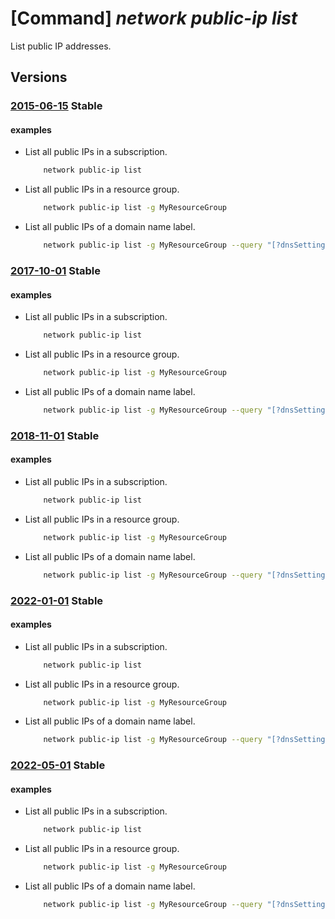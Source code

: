 # [Command] _network public-ip list_

List public IP addresses.

## Versions

### [2015-06-15](/Resources/mgmt-plane/L3N1YnNjcmlwdGlvbnMve30vcHJvdmlkZXJzL21pY3Jvc29mdC5uZXR3b3JrL3B1YmxpY2lwYWRkcmVzc2Vz/2015-06-15.xml) **Stable**

<!-- mgmt-plane /subscriptions/{}/providers/microsoft.network/publicipaddresses 2015-06-15 -->
<!-- mgmt-plane /subscriptions/{}/resourcegroups/{}/providers/microsoft.network/publicipaddresses 2015-06-15 -->

#### examples

- List all public IPs in a subscription.
    ```bash
        network public-ip list
    ```

- List all public IPs in a resource group.
    ```bash
        network public-ip list -g MyResourceGroup
    ```

- List all public IPs of a domain name label.
    ```bash
        network public-ip list -g MyResourceGroup --query "[?dnsSettings.domainNameLabel=='MyLabel']"
    ```

### [2017-10-01](/Resources/mgmt-plane/L3N1YnNjcmlwdGlvbnMve30vcHJvdmlkZXJzL21pY3Jvc29mdC5uZXR3b3JrL3B1YmxpY2lwYWRkcmVzc2Vz/2017-10-01.xml) **Stable**

<!-- mgmt-plane /subscriptions/{}/providers/microsoft.network/publicipaddresses 2017-10-01 -->
<!-- mgmt-plane /subscriptions/{}/resourcegroups/{}/providers/microsoft.network/publicipaddresses 2017-10-01 -->

#### examples

- List all public IPs in a subscription.
    ```bash
        network public-ip list
    ```

- List all public IPs in a resource group.
    ```bash
        network public-ip list -g MyResourceGroup
    ```

- List all public IPs of a domain name label.
    ```bash
        network public-ip list -g MyResourceGroup --query "[?dnsSettings.domainNameLabel=='MyLabel']"
    ```

### [2018-11-01](/Resources/mgmt-plane/L3N1YnNjcmlwdGlvbnMve30vcHJvdmlkZXJzL21pY3Jvc29mdC5uZXR3b3JrL3B1YmxpY2lwYWRkcmVzc2Vz/2018-11-01.xml) **Stable**

<!-- mgmt-plane /subscriptions/{}/providers/microsoft.network/publicipaddresses 2018-11-01 -->
<!-- mgmt-plane /subscriptions/{}/resourcegroups/{}/providers/microsoft.network/publicipaddresses 2018-11-01 -->

#### examples

- List all public IPs in a subscription.
    ```bash
        network public-ip list
    ```

- List all public IPs in a resource group.
    ```bash
        network public-ip list -g MyResourceGroup
    ```

- List all public IPs of a domain name label.
    ```bash
        network public-ip list -g MyResourceGroup --query "[?dnsSettings.domainNameLabel=='MyLabel']"
    ```

### [2022-01-01](/Resources/mgmt-plane/L3N1YnNjcmlwdGlvbnMve30vcHJvdmlkZXJzL21pY3Jvc29mdC5uZXR3b3JrL3B1YmxpY2lwYWRkcmVzc2Vz/2022-01-01.xml) **Stable**

<!-- mgmt-plane /subscriptions/{}/providers/microsoft.network/publicipaddresses 2022-01-01 -->
<!-- mgmt-plane /subscriptions/{}/resourcegroups/{}/providers/microsoft.network/publicipaddresses 2022-01-01 -->

#### examples

- List all public IPs in a subscription.
    ```bash
        network public-ip list
    ```

- List all public IPs in a resource group.
    ```bash
        network public-ip list -g MyResourceGroup
    ```

- List all public IPs of a domain name label.
    ```bash
        network public-ip list -g MyResourceGroup --query "[?dnsSettings.domainNameLabel=='MyLabel']"
    ```

### [2022-05-01](/Resources/mgmt-plane/L3N1YnNjcmlwdGlvbnMve30vcHJvdmlkZXJzL21pY3Jvc29mdC5uZXR3b3JrL3B1YmxpY2lwYWRkcmVzc2Vz/2022-05-01.xml) **Stable**

<!-- mgmt-plane /subscriptions/{}/providers/microsoft.network/publicipaddresses 2022-05-01 -->
<!-- mgmt-plane /subscriptions/{}/resourcegroups/{}/providers/microsoft.network/publicipaddresses 2022-05-01 -->

#### examples

- List all public IPs in a subscription.
    ```bash
        network public-ip list
    ```

- List all public IPs in a resource group.
    ```bash
        network public-ip list -g MyResourceGroup
    ```

- List all public IPs of a domain name label.
    ```bash
        network public-ip list -g MyResourceGroup --query "[?dnsSettings.domainNameLabel=='MyLabel']"
    ```
